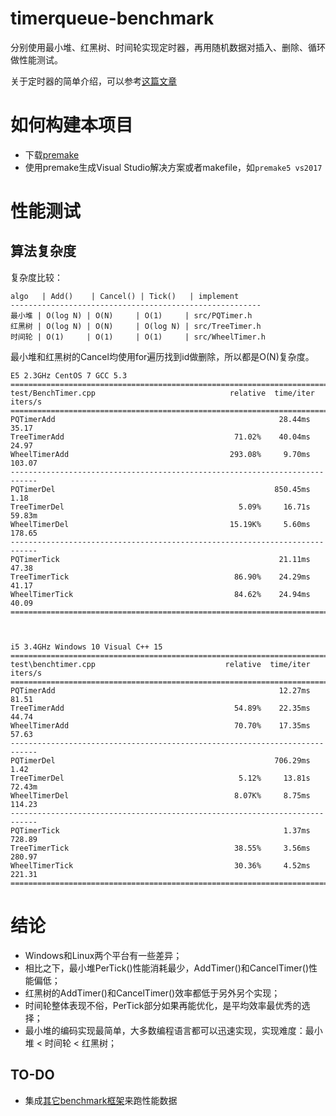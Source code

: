 # timerqueue-benchmark

分别使用最小堆、红黑树、时间轮实现定时器，再用随机数据对插入、删除、循环做性能测试。

关于定时器的简单介绍，可以参考[这篇文章](https://www.ibm.com/developerworks/cn/linux/l-cn-timers/index.html)


# 如何构建本项目

* 下载[premake](https://premake.github.io/download.html#v5)
* 使用premake生成Visual Studio解决方案或者makefile，如`premake5 vs2017`


# 性能测试

## 算法复杂度

复杂度比较：

```
algo   | Add()    | Cancel() | Tick()   | implement
--------------------------------------------------------
最小堆 | O(log N) | O(N)     | O(1)     | src/PQTimer.h
红黑树 | O(log N) | O(N)     | O(log N) | src/TreeTimer.h
时间轮 | O(1)     | O(1)     | O(1)     | src/WheelTimer.h
```

最小堆和红黑树的Cancel均使用for遍历找到id做删除，所以都是O(N)复杂度。



```
E5 2.3GHz CentOS 7 GCC 5.3
============================================================================
test/BenchTimer.cpp                              relative  time/iter  iters/s
============================================================================
PQTimerAdd                                                  28.44ms    35.17
TreeTimerAdd                                      71.02%    40.04ms    24.97
WheelTimerAdd                                    293.08%     9.70ms   103.07
----------------------------------------------------------------------------
PQTimerDel                                                 850.45ms     1.18
TreeTimerDel                                       5.09%     16.71s   59.83m
WheelTimerDel                                    15.19K%     5.60ms   178.65
----------------------------------------------------------------------------
PQTimerTick                                                 21.11ms    47.38
TreeTimerTick                                     86.90%    24.29ms    41.17
WheelTimerTick                                    84.62%    24.94ms    40.09
============================================================================



```

```
i5 3.4GHz Windows 10 Visual C++ 15
============================================================================
test\benchtimer.cpp                             relative  time/iter  iters/s
============================================================================
PQTimerAdd                                                  12.27ms    81.51
TreeTimerAdd                                      54.89%    22.35ms    44.74
WheelTimerAdd                                     70.70%    17.35ms    57.63
----------------------------------------------------------------------------
PQTimerDel                                                 706.29ms     1.42
TreeTimerDel                                       5.12%     13.81s   72.43m
WheelTimerDel                                     8.07K%     8.75ms   114.23
----------------------------------------------------------------------------
PQTimerTick                                                  1.37ms   728.89
TreeTimerTick                                     38.55%     3.56ms   280.97
WheelTimerTick                                    30.36%     4.52ms   221.31
============================================================================
```


# 结论

* Windows和Linux两个平台有一些差异；
* 相比之下，最小堆PerTick()性能消耗最少，AddTimer()和CancelTimer()性能偏低；
* 红黑树的AddTimer()和CancelTimer()效率都低于另外另个实现；
* 时间轮整体表现不俗，PerTick部分如果再能优化，是平均效率最优秀的选择；
* 最小堆的编码实现最简单，大多数编程语言都可以迅速实现，实现难度：最小堆 < 时间轮 < 红黑树；


## TO-DO

* 集成[其它benchmark框架](https://github.com/google/benchmark)来跑性能数据
